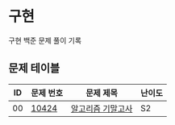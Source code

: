 # 구현 <Implement>
구현 백준 문제 풀이 기록
## 문제 테이블
| ID | 문제 번호                                          | 문제 제목                                                                                          | 난이도 |
|----|------------------------------------------------|------------------------------------------------------------------------------------------------|-----|
| 00 | [10424](https://www.acmicpc.net/problem/10424) | [알고리즘 기말고사](https://github.com/MillPRE/Baekjoon-Algorithm/blob/master/implement/10424/main.py) | S2  |